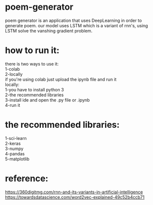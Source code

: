 # poem-generator
poem generator is an application that uses DeepLearning in order to generate poem.
our model uses LSTM which is a variant of rnn's, using LSTM solve the vanshing gradient problem.
# how to run it:
there is two ways to use it:<br/>
1-colab<br/>
2-locally<br/>
if you're using colab just upload the ipynb file and run it<br/>
locally:<br/>
1-you have to install python 3<br/>
2-the recommended libraries<br/>
3-install ide and open the .py file or .ipynb<br/>
4-run it
# the recommended libraries:
1-sci-learn<br/>
2-keras<br/>
3-numpy<br/>
4-pandas<br/>
5-matplotlib
# reference:
https://360digitmg.com/rnn-and-its-variants-in-artificial-intelligence<br/>
https://towardsdatascience.com/word2vec-explained-49c52b4ccb71
